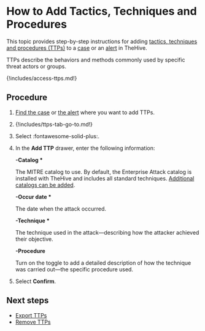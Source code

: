 # How to Add Tactics, Techniques and Procedures

This topic provides step-by-step instructions for adding [tactics, techniques and procedures (TTPs)](about-ttps.md) to a [case](../about-cases.md) or an [alert](../../alerts/about-alerts.md) in TheHive.

TTPs describe the behaviors and methods commonly used by specific threat actors or groups.

{!includes/access-ttps.md!}

<h2>Procedure</h2>

1. [Find the case](../search-for-cases/find-a-case.md) or [the alert](../../alerts/search-for-alerts/find-an-alert.md) where you want to add TTPs.

2. {!includes/ttps-tab-go-to.md!}

3. Select :fontawesome-solid-plus:.

4. In the **Add TTP** drawer, enter the following information:

    **-Catalog \***

    The MITRE catalog to use. By default, the Enterprise Attack catalog is installed with TheHive and includes all standard techniques. [Additional catalogs can be added](../../../../administration/ttps/add-a-catalog.md).

    **-Occur date \***

    The date when the attack occurred.

    **-Technique \***

    The technique used in the attack—describing how the attacker achieved their objective.

    **-Procedure**
    
    Turn on the toggle to add a detailed description of how the technique was carried out—the specific procedure used.

5. Select **Confirm**.

<h2>Next steps</h2>

* [Export TTPs](export-ttps.md)
* [Remove TTPs](remove-ttps.md)